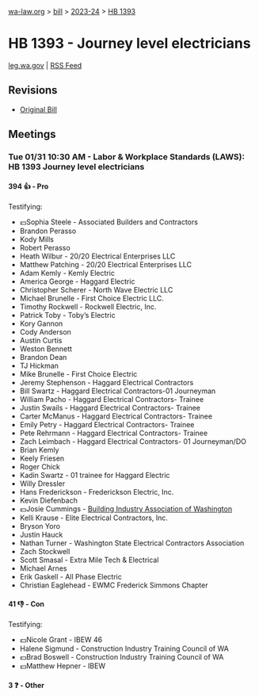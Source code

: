 [wa-law.org](/) > [bill](/bill/) > [2023-24](/bill/2023-24/) > [HB 1393](/bill/2023-24/hb/1393/)

# HB 1393 - Journey level electricians
[leg.wa.gov](https://app.leg.wa.gov/billsummary?BillNumber=1393&Year=2023&Initiative=false) | [RSS Feed](./rss.xml)

## Revisions
* [Original Bill](1/)

## Meetings
### Tue 01/31 10:30 AM - Labor & Workplace Standards (LAWS): HB 1393 Journey level electricians
#### 394 👍 - Pro
Testifying:
* 💵Sophia Steele - Associated Builders and Contractors
* Brandon Perasso
* Kody Mills
* Robert Perasso
* Heath Wilbur - 20/20 Electrical Enterprises LLC
* Matthew Patching - 20/20 Electrical Enterprises LLC
* Adam Kemly - Kemly Electric
* America George - Haggard Electric
* Christopher Scherer - North Wave Electric LLC
* Michael Brunelle - First Choice Electric LLC.
* Timothy Rockwell - Rockwell Electric, Inc.
* Patrick Toby - Toby’s Electric
* Kory Gannon
* Cody Anderson
* Austin Curtis
* Weston Bennett
* Brandon Dean
* TJ Hickman
* Mike Brunelle - First Choice Electric
* Jeremy Stephenson - Haggard Electrical Contractors
* Bill Swartz - Haggard Electrical Contractors-01 Journeyman
* William Pacho - Haggard Electrical Contractors- Trainee
* Justin Swails - Haggard Electrical Contractors- Trainee
* Carter McManus - Haggard Electrical Contractors- Trainee
* Emily Petry - Haggard Electrical Contractors- Trainee
* Pete Rehrmann - Haggard Electrical Contractors- Trainee
* Zach Leimbach - Haggard Electrical Contractors- 01 Journeyman/DO
* Brian Kemly
* Keely Friesen
* Roger Chick
* Kadin Swartz - 01 trainee for Haggard Electric
* Willy Dressler
* Hans Frederickson - Frederickson Electric, Inc.
* Kevin Diefenbach
* 💵Josie Cummings - [Building Industry Association of Washington](/org/building_industry_association_of_washington/)
* Kelli Krause - Elite Electrical Contractors, Inc.
* Bryson Yoro
* Justin Hauck
* Nathan Turner - Washington State Electrical Contractors Association
* Zach Stockwell
* Scott Smasal - Extra Mile Tech & Electrical
* Michael Arnes
* Erik Gaskell - All Phase Electric
* Christian Eaglehead - EWMC Frederick Simmons Chapter

#### 41 👎 - Con
Testifying:
* 💵Nicole Grant - IBEW 46
* Halene Sigmund - Construction Industry Training Council of WA
* 💵Brad Boswell - Construction Industry Training Council of WA
* 💵Matthew Hepner - IBEW

#### 3 ❓ - Other
